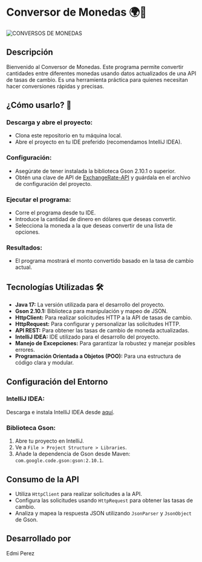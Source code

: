 # Conversor de Monedas 🌍💱

![CONVERSOS DE MONEDAS](https://github.com/user-attachments/assets/88ef08b4-e691-426a-a505-236993342962)

## Descripción

Bienvenido al Conversor de Monedas. Este programa permite convertir cantidades entre diferentes monedas usando datos actualizados de una API de tasas de cambio. Es una herramienta práctica para quienes necesitan hacer conversiones rápidas y precisas.

## ¿Cómo usarlo? 🚀

### Descarga y abre el proyecto:
- Clona este repositorio en tu máquina local.
- Abre el proyecto en tu IDE preferido (recomendamos IntelliJ IDEA).

### Configuración:
- Asegúrate de tener instalada la biblioteca Gson 2.10.1 o superior.
- Obtén una clave de API de [ExchangeRate-API](https://www.exchangerate-api.com/) y guárdala en el archivo de configuración del proyecto.

### Ejecutar el programa:
- Corre el programa desde tu IDE.
- Introduce la cantidad de dinero en dólares que deseas convertir.
- Selecciona la moneda a la que deseas convertir de una lista de opciones.

### Resultados:
- El programa mostrará el monto convertido basado en la tasa de cambio actual.

## Tecnologías Utilizadas 🛠️

- **Java 17:** La versión utilizada para el desarrollo del proyecto.
- **Gson 2.10.1:** Biblioteca para manipulación y mapeo de JSON.
- **HttpClient:** Para realizar solicitudes HTTP a la API de tasas de cambio.
- **HttpRequest:** Para configurar y personalizar las solicitudes HTTP.
- **API REST:** Para obtener las tasas de cambio de moneda actualizadas.
- **IntelliJ IDEA:** IDE utilizado para el desarrollo del proyecto.
- **Manejo de Excepciones:** Para garantizar la robustez y manejar posibles errores.
- **Programación Orientada a Objetos (POO):** Para una estructura de código clara y modular.

## Configuración del Entorno

### IntelliJ IDEA:
Descarga e instala IntelliJ IDEA desde [aquí](https://www.jetbrains.com/idea/download/).

### Biblioteca Gson:
1. Abre tu proyecto en IntelliJ.
2. Ve a `File > Project Structure > Libraries`.
3. Añade la dependencia de Gson desde Maven: `com.google.code.gson:gson:2.10.1`.

## Consumo de la API

- Utiliza `HttpClient` para realizar solicitudes a la API.
- Configura las solicitudes usando `HttpRequest` para obtener las tasas de cambio.
- Analiza y mapea la respuesta JSON utilizando `JsonParser` y `JsonObject` de Gson.

## Desarrollado por 
Edmi Perez
